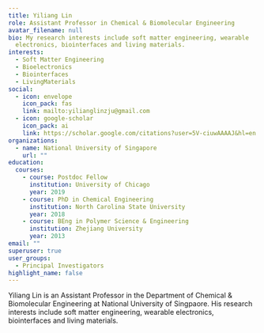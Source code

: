 ```yaml
---
title: Yiliang Lin
role: Assistant Professor in Chemical & Biomolecular Engineering
avatar_filename: null
bio: My research interests include soft matter engineering, wearable
  electronics, biointerfaces and living materials.
interests:
  - Soft Matter Engineering
  - Bioelectronics
  - Biointerfaces
  - LivingMaterials
social:
  - icon: envelope
    icon_pack: fas
    link: mailto:yilianglinzju@gmail.com
  - icon: google-scholar
    icon_pack: ai
    link: https://scholar.google.com/citations?user=5V-ciuwAAAAJ&hl=en
organizations:
  - name: National University of Singapore
    url: ""
education:
  courses:
    - course: Postdoc Fellow
      institution: University of Chicago
      year: 2019
    - course: PhD in Chemical Engineering
      institution: North Carolina State University
      year: 2018
    - course: BEng in Polymer Science & Engineering
      institution: Zhejiang University
      year: 2013
email: ""
superuser: true
user_groups:
  - Principal Investigators
highlight_name: false
---
```

Yiliang Lin is an Assistant Professor in the Department of Chemical & Biomolecular Engineering at National University of Singpaore.  His research interests include soft matter engineering, wearable electronics, biointerfaces and living materials.
